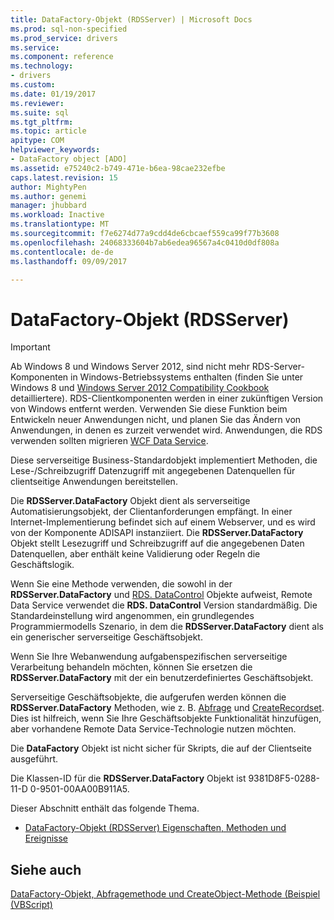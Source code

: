 ```yaml
---
title: DataFactory-Objekt (RDSServer) | Microsoft Docs
ms.prod: sql-non-specified
ms.prod_service: drivers
ms.service: 
ms.component: reference
ms.technology:
- drivers
ms.custom: 
ms.date: 01/19/2017
ms.reviewer: 
ms.suite: sql
ms.tgt_pltfrm: 
ms.topic: article
apitype: COM
helpviewer_keywords:
- DataFactory object [ADO]
ms.assetid: e75240c2-b749-471e-b6ea-98cae232efbe
caps.latest.revision: 15
author: MightyPen
ms.author: genemi
manager: jhubbard
ms.workload: Inactive
ms.translationtype: MT
ms.sourcegitcommit: f7e6274d77a9cdd4de6cbcaef559ca99f77b3608
ms.openlocfilehash: 24068333604b7ab6edea96567a4c0410d0df808a
ms.contentlocale: de-de
ms.lasthandoff: 09/09/2017

---
```

# <a name="datafactory-object-rdsserver"></a>DataFactory-Objekt (RDSServer)
> [!IMPORTANT]
>  Ab Windows 8 und Windows Server 2012, sind nicht mehr RDS-Server-Komponenten in Windows-Betriebssystems enthalten (finden Sie unter Windows 8 und [Windows Server 2012 Compatibility Cookbook](https://www.microsoft.com/en-us/download/details.aspx?id=27416) detailliertere). RDS-Clientkomponenten werden in einer zukünftigen Version von Windows entfernt werden. Verwenden Sie diese Funktion beim Entwickeln neuer Anwendungen nicht, und planen Sie das Ändern von Anwendungen, in denen es zurzeit verwendet wird. Anwendungen, die RDS verwenden sollten migrieren [WCF Data Service](http://go.microsoft.com/fwlink/?LinkId=199565).  
  
 Diese serverseitige Business-Standardobjekt implementiert Methoden, die Lese-/Schreibzugriff Datenzugriff mit angegebenen Datenquellen für clientseitige Anwendungen bereitstellen.  
  
 Die **RDSServer.DataFactory** Objekt dient als serverseitige Automatisierungsobjekt, der Clientanforderungen empfängt. In einer Internet-Implementierung befindet sich auf einem Webserver, und es wird von der Komponente ADISAPI instanziiert. Die **RDSServer.DataFactory** Objekt stellt Lesezugriff und Schreibzugriff auf die angegebenen Daten Datenquellen, aber enthält keine Validierung oder Regeln die Geschäftslogik.  
  
 Wenn Sie eine Methode verwenden, die sowohl in der **RDSServer.DataFactory** und [RDS. DataControl](../../../ado/reference/rds-api/datacontrol-object-rds.md) Objekte aufweist, Remote Data Service verwendet die **RDS. DataControl** Version standardmäßig. Die Standardeinstellung wird angenommen, ein grundlegendes Programmiermodells Szenario, in dem die **RDSServer.DataFactory** dient als ein generischer serverseitige Geschäftsobjekt.  
  
 Wenn Sie Ihre Webanwendung aufgabenspezifischen serverseitige Verarbeitung behandeln möchten, können Sie ersetzen die **RDSServer.DataFactory** mit der ein benutzerdefiniertes Geschäftsobjekt.  
  
 Serverseitige Geschäftsobjekte, die aufgerufen werden können die **RDSServer.DataFactory** Methoden, wie z. B. [Abfrage](../../../ado/reference/rds-api/query-method-rds.md) und [CreateRecordset](../../../ado/reference/rds-api/createrecordset-method-rds.md). Dies ist hilfreich, wenn Sie Ihre Geschäftsobjekte Funktionalität hinzufügen, aber vorhandene Remote Data Service-Technologie nutzen möchten.  
  
 Die **DataFactory** Objekt ist nicht sicher für Skripts, die auf der Clientseite ausgeführt.  
  
 Die Klassen-ID für die **RDSServer.DataFactory** Objekt ist 9381D8F5-0288-11-D 0-9501-00AA00B911A5.  
  
 Dieser Abschnitt enthält das folgende Thema.  
  
-   [DataFactory-Objekt (RDSServer) Eigenschaften, Methoden und Ereignisse](../../../ado/reference/rds-api/datafactory-object-rdsserver-properties-methods-and-events.md)  
  
## <a name="see-also"></a>Siehe auch  
 [DataFactory-Objekt, Abfragemethode und CreateObject-Methode (Beispiel (VBScript)](../../../ado/reference/rds-api/datafactory-object-query-method-and-createobject-method-example-vbscript.md)



